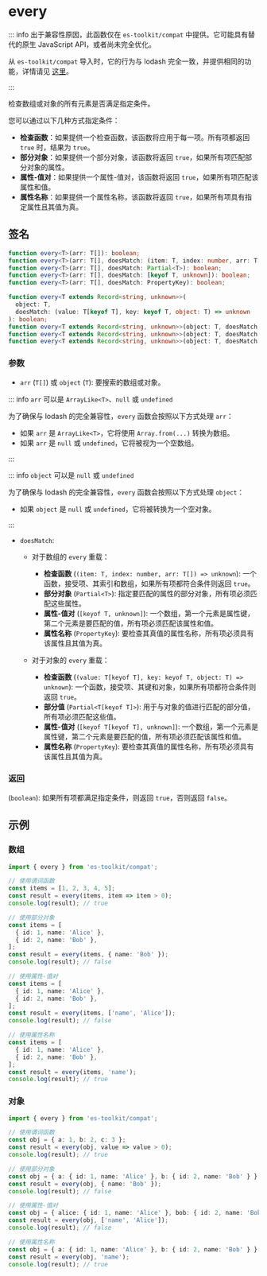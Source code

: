 # every

::: info
出于兼容性原因，此函数仅在 `es-toolkit/compat` 中提供。它可能具有替代的原生 JavaScript API，或者尚未完全优化。

从 `es-toolkit/compat` 导入时，它的行为与 lodash 完全一致，并提供相同的功能，详情请见 [这里](../../../compatibility.md)。

:::

检查数组或对象的所有元素是否满足指定条件。

您可以通过以下几种方式指定条件：

- **检查函数**：如果提供一个检查函数，该函数将应用于每一项。所有项都返回 `true` 时，结果为 `true`。
- **部分对象**：如果提供一个部分对象，该函数将返回 `true`，如果所有项匹配部分对象的属性。
- **属性-值对**：如果提供一个属性-值对，该函数将返回 `true`，如果所有项匹配该属性和值。
- **属性名称**：如果提供一个属性名称，该函数将返回 `true`，如果所有项具有指定属性且其值为真。

## 签名

```typescript
function every<T>(arr: T[]): boolean;
function every<T>(arr: T[], doesMatch: (item: T, index: number, arr: T[]) => unknown): boolean;
function every<T>(arr: T[], doesMatch: Partial<T>): boolean;
function every<T>(arr: T[], doesMatch: [keyof T, unknown]): boolean;
function every<T>(arr: T[], doesMatch: PropertyKey): boolean;

function every<T extends Record<string, unknown>>(
  object: T,
  doesMatch: (value: T[keyof T], key: keyof T, object: T) => unknown
): boolean;
function every<T extends Record<string, unknown>>(object: T, doesMatch: Partial<T[keyof T]>): boolean;
function every<T extends Record<string, unknown>>(object: T, doesMatch: [keyof T[keyof T], unknown]): boolean;
function every<T extends Record<string, unknown>>(object: T, doesMatch: PropertyKey): boolean;
```

### 参数

- `arr` (`T[]`) 或 `object` (`T`): 要搜索的数组或对象。

::: info `arr` 可以是 `ArrayLike<T>`、`null` 或 `undefined`

为了确保与 lodash 的完全兼容性，`every` 函数会按照以下方式处理 `arr`：

- 如果 `arr` 是 `ArrayLike<T>`，它将使用 `Array.from(...)` 转换为数组。
- 如果 `arr` 是 `null` 或 `undefined`，它将被视为一个空数组。

:::

::: info `object` 可以是 `null` 或 `undefined`

为了确保与 lodash 的完全兼容性，`every` 函数会按照以下方式处理 `object`：

- 如果 `object` 是 `null` 或 `undefined`，它将被转换为一个空对象。

:::

- `doesMatch`:

  - 对于数组的 `every` 重载：

    - **检查函数** (`(item: T, index: number, arr: T[]) => unknown`): 一个函数，接受项、其索引和数组，如果所有项都符合条件则返回 `true`。
    - **部分对象** (`Partial<T>`): 指定要匹配的属性的部分对象，所有项必须匹配这些属性。
    - **属性-值对** (`[keyof T, unknown]`): 一个数组，第一个元素是属性键，第二个元素是要匹配的值，所有项必须匹配该属性和值。
    - **属性名称** (`PropertyKey`): 要检查其真值的属性名称，所有项必须具有该属性且其值为真。

  - 对于对象的 `every` 重载：
    - **检查函数** (`(value: T[keyof T], key: keyof T, object: T) => unknown`): 一个函数，接受项、其键和对象，如果所有项都符合条件则返回 `true`。
    - **部分值** (`Partial<T[keyof T]>`): 用于与对象的值进行匹配的部分值，所有项必须匹配这些值。
    - **属性-值对** (`[keyof T[keyof T], unknown]`): 一个数组，第一个元素是属性键，第二个元素是要匹配的值，所有项必须匹配该属性和值。
    - **属性名称** (`PropertyKey`): 要检查其真值的属性名称，所有项必须具有该属性且其值为真。

### 返回

(`boolean`): 如果所有项都满足指定条件，则返回 `true`，否则返回 `false`。

## 示例

### 数组

```typescript
import { every } from 'es-toolkit/compat';

// 使用谓词函数
const items = [1, 2, 3, 4, 5];
const result = every(items, item => item > 0);
console.log(result); // true

// 使用部分对象
const items = [
  { id: 1, name: 'Alice' },
  { id: 2, name: 'Bob' },
];
const result = every(items, { name: 'Bob' });
console.log(result); // false

// 使用属性-值对
const items = [
  { id: 1, name: 'Alice' },
  { id: 2, name: 'Bob' },
];
const result = every(items, ['name', 'Alice']);
console.log(result); // false

// 使用属性名称
const items = [
  { id: 1, name: 'Alice' },
  { id: 2, name: 'Bob' },
];
const result = every(items, 'name');
console.log(result); // true
```

### 对象

```typescript
import { every } from 'es-toolkit/compat';

// 使用谓词函数
const obj = { a: 1, b: 2, c: 3 };
const result = every(obj, value => value > 0);
console.log(result); // true

// 使用部分对象
const obj = { a: { id: 1, name: 'Alice' }, b: { id: 2, name: 'Bob' } };
const result = every(obj, { name: 'Bob' });
console.log(result); // false

// 使用属性-值对
const obj = { alice: { id: 1, name: 'Alice' }, bob: { id: 2, name: 'Bob' } };
const result = every(obj, ['name', 'Alice']);
console.log(result); // false

// 使用属性名称
const obj = { a: { id: 1, name: 'Alice' }, b: { id: 2, name: 'Bob' } };
const result = every(obj, 'name');
console.log(result); // true
```
